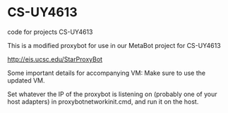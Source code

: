 # CS-UY4613
code for projects CS-UY4613

This is a modified proxybot for use in our MetaBot project for CS-UY4613

http://eis.ucsc.edu/StarProxyBot


Some important details for accompanying VM:
Make sure to use the updated VM.

Set whatever the IP of the proxybot is listening on (probably one of your host adapters) in proxybotnetworkinit.cmd, and run it on the host.


